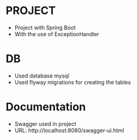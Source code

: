 # PROJECT
* Project with Spring Boot 
* With the use of ExceptionHandler

# DB
* Used database mysql
* Used flyway migrations for creating the tables 

# Documentation
* Swagger used in project
* URL: http://localhost:8080/swagger-ui.html

